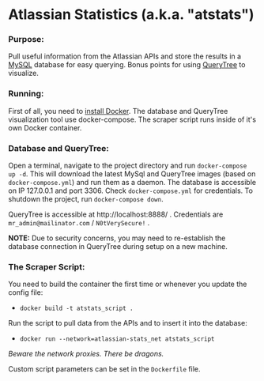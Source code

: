 # Atlassian Statistics (a.k.a. "atstats")
### Purpose:
Pull useful information from the Atlassian APIs and store the results in a [MySQL](https://www.mysql.com/) database for easy querying.  Bonus points for using [QueryTree](https://querytreeapp.com/) to visualize.

### Running:
First of all, you need to [install Docker](https://www.docker.com/products/docker-desktop).  The database and QueryTree visualization tool use docker-compose.  The scraper script runs inside of it's own Docker container.

### Database and QueryTree:
Open a terminal, navigate to the project directory and run `docker-compose up -d`.  This will download the latest MySql and QueryTree images (based on `docker-compose.yml`) and run them as a daemon.
The database is accessible on IP 127.0.0.1 and port 3306.  Check `docker-compose.yml` for credentials.  To shutdown the project, run `docker-compose down`.

QueryTree is accessible at http://localhost:8888/ .  Credentials are `mr_admin@mailinator.com` / `N0tVerySecure!` .

**NOTE:** Due to security concerns, you may need to re-establish the database connection in QueryTree during setup on a new machine.

### The Scraper Script:
You need to build the container the first time or whenever you update the config file:
- `docker build -t atstats_script .`

Run the script to pull data from the APIs and to insert it into the database:
- `docker run --network=atlassian-stats_net atstats_script`

*Beware the network proxies.  There be dragons.*

Custom script parameters can be set in the `Dockerfile` file.